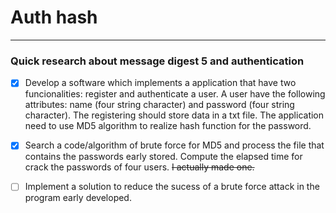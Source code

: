 # Auth hash 
---
### Quick research about message digest 5 and authentication


- [x] Develop a software which implements a application that have two funcionalities: register and authenticate a user.
A user have the following attributes: name (four string character) and password (four string character). The registering should store data in a txt file. The application need to use MD5 algorithm to realize hash function for the password.

- [x] Search a code/algorithm of brute force for MD5 and process the file that contains the passwords early stored.
Compute the elapsed time for crack the passwords of four users. ~~I actually made one.~~

- [ ] Implement a solution to reduce the sucess of a brute force attack in the program early developed.

